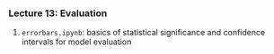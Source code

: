 ### Lecture 13: Evaluation

1. `errorbars.ipynb`: basics of statistical significance and confidence intervals for model evaluation
